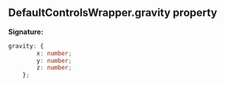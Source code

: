 
## DefaultControlsWrapper.gravity property

**Signature:**

```typescript
gravity: {
        x: number;
        y: number;
        z: number;
    };
```
